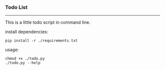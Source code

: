 ### Todo List
---

This is a little todo script in command line.

install dependencies:

```shell
pip install -r ./requirements.txt
```

usage:

```shell
chmod +x ./todo.py
./todo.py --help
```
